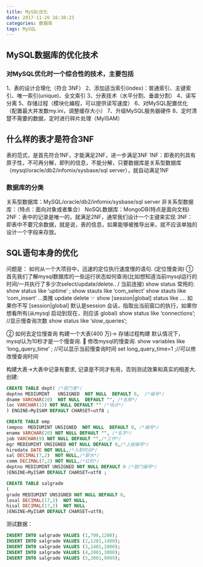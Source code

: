 ```yaml
---
title: MySQL优化
date: 2017-11-26 16:38:23
categories: 数据库
tags: MySQL
---
```

## MySQL数据库的优化技术
### 对MySQL优化时一个综合性的技术，主要包括
1、表的设计合理化（符合 3NF）
2、添加适当索引(index)：普通索引、主键索引、唯一索引(unique)、全文索引
3、分表技术（水平分割、垂直分割）
4、读写分离
5、存储过程（模块化编程，可以提供读写速度）
6、对MySQL配置优化（配置最大并发数my.ini，调整缓存大小）
7、升级MySQL服务器硬件
8、定时清楚不需要的数据，定时进行碎片处理（MyISAM）
## 什么样的表才是符合3NF
表的范式，是首先符合1NF，才能满足2NF，进一步满足3NF
1NF：即表的列具有原子性，不可再分解，即列的信息，不能分解，只要数据库是关系型数据库（mysql/oracle/db2/infomix/sysbase/sql server），就自动满足1NF
### 数据库的分类
关系型数据库：MySQL/oracle/db2/infomix/sysbase/sql server
非关系型数据库：（特点：面向对象或者集合）
NoSQL数据库：MongoDB(特点是面向文档)
2NF：表中的记录是唯一的，就满足2NF，通常我们设计一个主键来实现
3NF：即表中不要冗余数据，就是说，表的信息，如果能够被推导出来，就不应该单独的设计一个字段来存放。
## SQL语句本身的优化
问题是： 如何从一个大项目中，迅速的定位执行速度慢的语句. (定位慢查询)
①	首先我们了解mysql数据库的一些运行状态如何查询(比如想知道当前mysql运行的时间/一共执行了多少次select/update/delete.. / 当前连接)
show status
常用的:
show status like ‘uptime’ ; 
show  stauts like ‘com_select’  show stauts like ‘com_insert’ ...类推 update  delete
☞ show [session|global] status like .... 如果你不写  [session|global] 默认是session 会话，指取出当前窗口的执行，如果你想看所有(从mysql 启动到现在，则应该 global)
show status like ‘connections’; 
//显示慢查询次数
show status like ‘slow_queries’;

②	如何去定位慢查询
构建一个大表(400 万)-> 存储过程构建
默认情况下，mysql认为10秒才是一个慢查询.
	修改mysql的慢查询.
show variables like ‘long_query_time’ ; //可以显示当前慢查询时间
set long_query_time=1 ;//可以修改慢查询时间

构建大表->大表中记录有要求, 记录是不同才有用，否则测试效果和真实的相差大.
创建:
```SQL
CREATE TABLE dept( /*部门表*/
deptno MEDIUMINT   UNSIGNED  NOT NULL  DEFAULT 0,  /*编号*/
dname VARCHAR(20)  NOT NULL  DEFAULT "", /*名称*/
loc VARCHAR(13) NOT NULL DEFAULT "" /*地点*/
) ENGINE=MyISAM DEFAULT CHARSET=utf8 ;

CREATE TABLE emp
(empno  MEDIUMINT UNSIGNED  NOT NULL  DEFAULT 0, /*编号*/
ename VARCHAR(20) NOT NULL DEFAULT "", /*名字*/
job VARCHAR(9) NOT NULL DEFAULT "",/*工作*/
mgr MEDIUMINT UNSIGNED NOT NULL DEFAULT 0,/*上级编号*/
hiredate DATE NOT NULL,/*入职时间*/
sal DECIMAL(7,2)  NOT NULL,/*薪水*/
comm DECIMAL(7,2) NOT NULL,/*红利*/
deptno MEDIUMINT UNSIGNED NOT NULL DEFAULT 0 /*部门编号*/
)ENGINE=MyISAM DEFAULT CHARSET=utf8 ;

CREATE TABLE salgrade
(
grade MEDIUMINT UNSIGNED NOT NULL DEFAULT 0,
losal DECIMAL(17,2)  NOT NULL,
hisal DECIMAL(17,2)  NOT NULL
)ENGINE=MyISAM DEFAULT CHARSET=utf8;
```
测试数据：
```SQL
INSERT INTO salgrade VALUES (1,700,1200);
INSERT INTO salgrade VALUES (2,1201,1400);
INSERT INTO salgrade VALUES (3,1401,2000);
INSERT INTO salgrade VALUES (4,2001,3000);
INSERT INTO salgrade VALUES (5,3001,9999);
```
